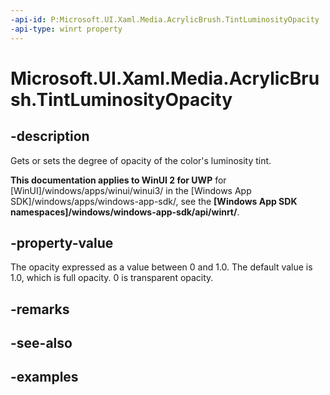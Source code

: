 ```yaml
---
-api-id: P:Microsoft.UI.Xaml.Media.AcrylicBrush.TintLuminosityOpacity
-api-type: winrt property
---
```


# Microsoft.UI.Xaml.Media.AcrylicBrush.TintLuminosityOpacity

<!--
public System.Nullable<double> TintLuminosityOpacity { get; set; }
-->

## -description

Gets or sets the degree of opacity of the color's luminosity tint.

**This documentation applies to WinUI 2 for UWP** for [WinUI]/windows/apps/winui/winui3/ in the [Windows App SDK]/windows/apps/windows-app-sdk/, see the **[Windows App SDK namespaces]/windows/windows-app-sdk/api/winrt/**.

## -property-value

The opacity expressed as a value between 0 and 1.0. The default value is 1.0, which is full opacity. 0 is transparent opacity.

## -remarks

## -see-also

## -examples
